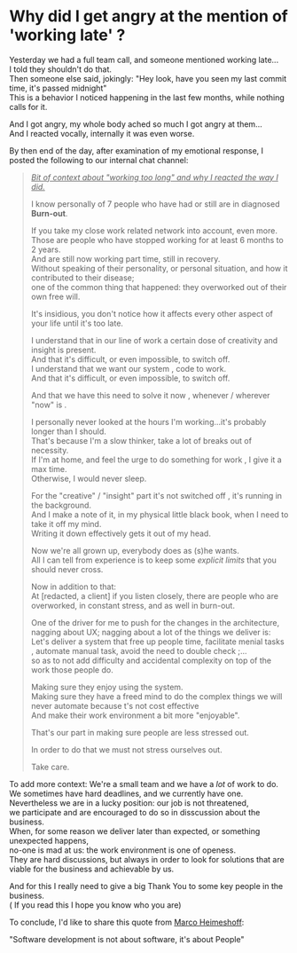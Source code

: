 # Why did I get angry at the mention of 'working late' ?

Yesterday we had a full team call, and someone mentioned working late...  
I told they shouldn't do that.  
Then someone else said, jokingly: "Hey look, have you seen my last commit time, it's passed midnight"  
This is a behavior I noticed happening in the last few months, while nothing calls for it.  

And I got angry, my whole body ached so much I got angry at them...  
And I reacted vocally, internally it was even worse.  

By then end of the day, after examination of my emotional response, 
I posted the following to our internal chat channel:
 
> <ins>_Bit of context about "working too long" and why I reacted the way I did._</ins>
>  
> I know personally of 7 people who have had or still are in diagnosed **Burn-out**.  
>  
> If you take my close work related network into account, even more.  
> Those are people who have stopped working for at least 6 months to 2 years.  
> And are still now working part time, still in recovery.  
> Without speaking of their personality, or personal situation, and how it contributed to their disease;  
> one of the common thing that happened: they overworked out of their own free will.  
>  
> It's insidious, you don't notice how it affects every other aspect of your life until it's too late.
>  
> I understand that in our line of work a certain dose of creativity and insight is present.  
> And that it's difficult, or even impossible, to switch off.  
> I understand that we want our system , code to work.   
> And that it's difficult, or even impossible, to switch off.
>  
> And that we have this need to solve it now , whenever / wherever "now" is .
>  
> I personally never looked at the hours I'm working...it's probably longer than I should.  
> That's because I'm a slow thinker, take a lot of breaks out of necessity.  
> If I'm at home, and feel the urge to do something for work , I give it a max time.  
> Otherwise, I would never sleep.  
>  
> For the "creative" / "insight" part it's not switched off , it's running in the background.  
> And I make a note of it, in my physical little black book, when I need to take it off my mind.  
> Writing it down effectively gets it out of my head.  
>  
> Now we're all grown up, everybody does as (s)he wants.  
> All I can tell from experience is to keep some _explicit limits_ that you should never cross.
>  
> Now in addition to that:  
> At [redacted, a client]  if you listen closely, there are people who are overworked, in constant stress, and as well in burn-out.  
>  
> One of the driver for me to push for the changes in the architecture, nagging about UX; nagging about a lot of the things we deliver is:   
> Let's deliver a system that free up people time, facilitate menial tasks , automate manual task, avoid the need to double check ;...  
> so as to not add difficulty and accidental complexity on top of the work those people do.  
>  
> Making sure they enjoy using the system.  
> Making sure they have a freed mind to do the complex things we will never automate because t's not cost effective  
> And make their work environment a bit more "enjoyable".  
>  
> That's our part in making sure people are less stressed out.  
>   
> In order to do that we must not stress ourselves out.  
>  
> Take care.  

To add more context: 
We're a small team and we have a _lot_ of work to do.  
We sometimes have hard deadlines, and we currently have one.  
Nevertheless we are in a lucky position: our job is not threatened,   
we participate and are encouraged to do so in disscussion about the business.  
When, for some reason we deliver later than expected, or something unexpected happens,  
no-one is mad at us: the work environment is one of openess.  
They are hard discussions, but always in order to look for solutions that are viable for the business and achievable by us.

And for this I really need to give a big Thank You to some key people in the business.  
( If you read this I hope you know who you are)

To conclude, I'd like to share this quote from [Marco Heimeshoff](https://twitter.com/Heimeshoff):
  
"Software development is not about software, it's about People"


 

 
  
